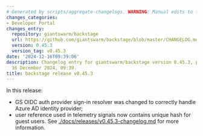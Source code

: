 ```yaml
---
# Generated by scripts/aggregate-changelogs. WARNING: Manual edits to this files will be overwritten.
changes_categories:
- Developer Portal
changes_entry:
  repository: giantswarm/backstage
  url: https://github.com/giantswarm/backstage/blob/master/CHANGELOG.md#0453---2024-12-16
  version: 0.45.3
  version_tag: v0.45.3
date: '2024-12-16T09:39:06'
description: Changelog entry for giantswarm/backstage version 0.45.3, published on
  16 December 2024, 09:39.
title: backstage release v0.45.3
---
```


In this release:
- GS OIDC auth provider sign-in resolver was changed to correctly handle Azure AD identity provider;
- user reference used in telemetry signals now contains unique hash for guest users.
See [./docs/releases/v0.45.3-changelog.md](./docs/releases/v0.45.3-changelog.md) for more information.
